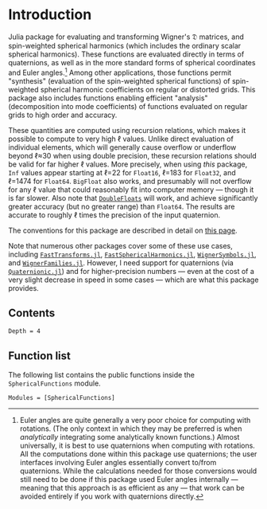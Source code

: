 # Introduction

Julia package for evaluating and transforming Wigner's 𝔇 matrices, and spin-weighted spherical
harmonics (which includes the ordinary scalar spherical harmonics).  These functions are evaluated
directly in terms of quaternions, as well as in the more standard forms of spherical coordinates and
Euler angles.[^1] Among other applications, those functions permit "synthesis" (evaluation of the
spin-weighted spherical functions) of spin-weighted spherical harmonic coefficients on regular or
distorted grids.  This package also includes functions enabling efficient "analysis" (decomposition
into mode coefficients) of functions evaluated on regular grids to high order and accuracy.

These quantities are computed using recursion relations, which makes it possible to compute to very
high ℓ values.  Unlike direct evaluation of individual elements, which will generally cause overflow
or underflow beyond ℓ≈30 when using double precision, these recursion relations should be valid for
far higher ℓ values.  More precisely, when using *this* package, `Inf` values appear starting at
ℓ=22 for `Float16`, ℓ=183 for `Float32`, and ℓ=1474 for `Float64`.  `BigFloat` also works, and
presumably will not overflow for any ℓ value that could reasonably fit into computer memory — though
it is far slower.  Also note that [`DoubleFloats`](https://github.com/JuliaMath/DoubleFloats.jl)
will work, and achieve significantly greater accuracy (but no greater range) than `Float64`.  The
results are accurate to roughly ℓ times the precision of the input quaternion.

The conventions for this package are described in detail on [this
page](https://moble.github.io/spherical_functions/).

Note that numerous other packages cover some of these use cases, including
[`FastTransforms.jl`](https://JuliaApproximation.github.io/FastTransforms.jl/),
[`FastSphericalHarmonics.jl`](https://eschnett.github.io/FastSphericalHarmonics.jl/dev/),
[`WignerSymbols.jl`](https://github.com/Jutho/WignerSymbols.jl), and
[`WignerFamilies.jl`](https://github.com/xzackli/WignerFamilies.jl).  However, I need support for
quaternions (via [`Quaternionic.jl`](https://github.com/moble/Quaternionic.jl)) and for
higher-precision numbers — even at the cost of a very slight decrease in speed in some cases — which
are what this package provides.


## Contents

```@contents
Depth = 4
```

## Function list

The following list contains the public functions inside the `SphericalFunctions` module.

```@index
Modules = [SphericalFunctions]
```


[^1]:
    Euler angles are quite generally a very poor choice for computing with rotations.  (The only
    context in which they may be preferred is when *analytically* integrating some analytically
    known functions.)  Almost universally, it is best to use quaternions when computing with
    rotations.  All the computations done within this package use quaternions; the user interfaces
    involving Euler angles essentially convert to/from quaternions.  While the calculations needed
    for those conversions would still need to be done if this package used Euler angles internally —
    meaning that this approach is as efficient as any — that work can be avoided entirely if you
    work with quaternions directly.
